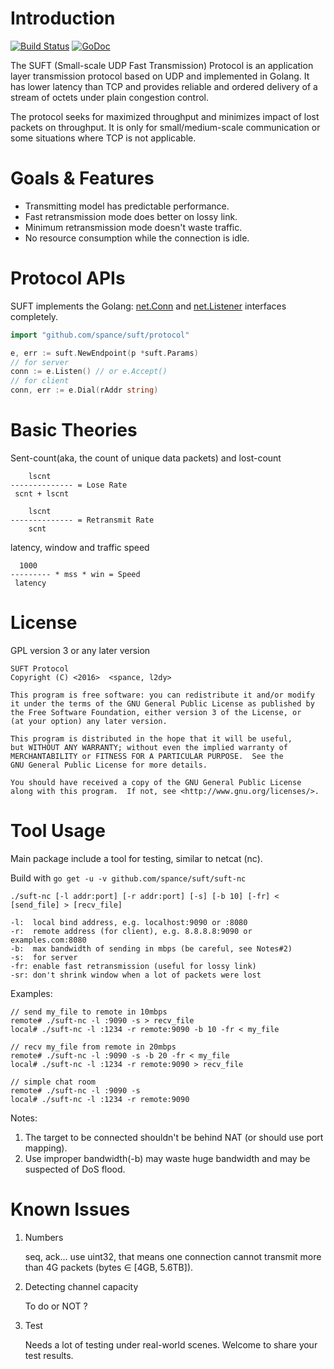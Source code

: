 # Introduction

[![Build Status](https://travis-ci.org/spance/suft.svg)](https://travis-ci.org/spance/suft)
[![GoDoc](https://godoc.org/github.com/spance/suft/protocol?status.svg)](https://godoc.org/github.com/spance/suft/protocol)

The SUFT (Small-scale UDP Fast Transmission) Protocol is an application layer transmission protocol based on UDP and implemented in Golang. It has lower latency than TCP and provides reliable and ordered delivery of a stream of octets under plain congestion control.

The protocol seeks for maximized throughput and minimizes impact of lost packets on throughput. It is only for small/medium-scale communication or some situations where TCP is not applicable.

# Goals & Features

- Transmitting model has predictable performance.
- Fast retransmission mode does better on lossy link.
- Minimum retransmission mode doesn't waste traffic.
- No resource consumption while the connection is idle.

# Protocol APIs

SUFT implements the Golang: [net.Conn](https://golang.org/pkg/net/#Conn) and [net.Listener](https://golang.org/pkg/net/#Listener) interfaces completely.

```go
import "github.com/spance/suft/protocol"

e, err := suft.NewEndpoint(p *suft.Params)
// for server
conn := e.Listen() // or e.Accept()
// for client
conn, err := e.Dial(rAddr string)
```

# Basic Theories

Sent-count(aka, the count of unique data packets) and lost-count

```
    lscnt
-------------- = Lose Rate
 scnt + lscnt

    lscnt
-------------- = Retransmit Rate
    scnt
```

latency, window and traffic speed

```
  1000
--------- * mss * win = Speed
 latency
```

# License

GPL version 3 or any later version

    SUFT Protocol
    Copyright (C) <2016>  <spance, l2dy>

    This program is free software: you can redistribute it and/or modify
    it under the terms of the GNU General Public License as published by
    the Free Software Foundation, either version 3 of the License, or
    (at your option) any later version.

    This program is distributed in the hope that it will be useful,
    but WITHOUT ANY WARRANTY; without even the implied warranty of
    MERCHANTABILITY or FITNESS FOR A PARTICULAR PURPOSE.  See the
    GNU General Public License for more details.

    You should have received a copy of the GNU General Public License
    along with this program.  If not, see <http://www.gnu.org/licenses/>.

# Tool Usage

Main package include a tool for testing, similar to netcat (nc).

Build with `go get -u -v github.com/spance/suft/suft-nc`

```
./suft-nc [-l addr:port] [-r addr:port] [-s] [-b 10] [-fr] < [send_file] > [recv_file]

-l:  local bind address, e.g. localhost:9090 or :8080
-r:  remote address (for client), e.g. 8.8.8.8:9090 or examples.com:8080
-b:  max bandwidth of sending in mbps (be careful, see Notes#2)
-s:  for server
-fr: enable fast retransmission (useful for lossy link)
-sr: don't shrink window when a lot of packets were lost
```

Examples:

```
// send my_file to remote in 10mbps
remote# ./suft-nc -l :9090 -s > recv_file
local# ./suft-nc -l :1234 -r remote:9090 -b 10 -fr < my_file
```

```
// recv my_file from remote in 20mbps
remote# ./suft-nc -l :9090 -s -b 20 -fr < my_file
local# ./suft-nc -l :1234 -r remote:9090 > recv_file
```

```
// simple chat room
remote# ./suft-nc -l :9090 -s
local# ./suft-nc -l :1234 -r remote:9090
```

Notes:

1. The target to be connected shouldn't be behind NAT (or should use port mapping).
2. Use improper bandwidth(-b) may waste huge bandwidth and may be suspected of DoS flood.

# Known Issues

1. Numbers

   seq, ack... use uint32, that means one connection cannot transmit more than 4G packets (bytes ∈ [4GB, 5.6TB]).

2. Detecting channel capacity

   To do or NOT ?

3. Test

   Needs a lot of testing under real-world scenes. Welcome to share your test results.
